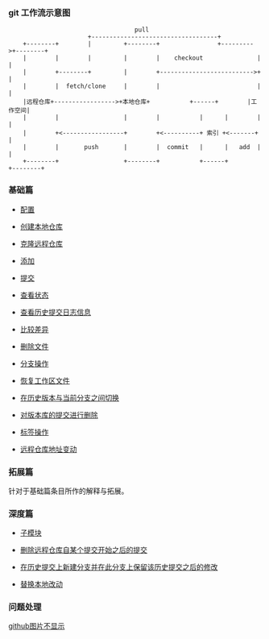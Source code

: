
### git 工作流示意图

```shell
                                   pull
                      +-----------------------------------+
    +--------+        |         +--------+                +--------->+--------+
    |        |        |         |        |    checkout               |        |
    |        +--------+         |        +-------------------------->+        |
    |        |  fetch/clone     |        |                           |        |
    |远程仓库+----------------->+本地仓库+           +------+        |工作空间|
    |        |                  |        |           |      |        |        |
    |        +<-----------------+        +<----------+ 索引 +<-------+        |
    |        |       push       |        |  commit   |      |   add  |        |
    +--------+                  +--------+           +------+        +--------+
```


### 基础篇

- [配置](基础篇.md#配置)
- [创建本地仓库](基础篇.md#创建本地仓库)
- [克隆远程仓库](基础篇.md#克隆远程仓库)

- [添加](基础篇.md#添加)
- [提交](基础篇.md#提交)

- [查看状态](基础篇.md#查看状态)
- [查看历史提交日志信息](基础篇.md#查看历史提交日志信息)

- [比较差异](基础篇.md#比较差异)

- [删除文件](基础篇.md#删除文件)

- [分支操作](基础篇.md#分支操作)

- [恢复工作区文件](基础篇.md#恢复工作区文件)

- [在历史版本与当前分支之间切换](基础篇.md#在历史版本与当前分支之间切换)

- [对版本库的提交进行删除](基础篇.md#对版本库的提交进行删除)

- [标签操作](基础篇.md#标签操作)

- [远程仓库地址变动](基础篇.md#远程仓库地址变动)


### 拓展篇

针对于基础篇条目所作的解释与拓展。


### 深度篇

- [子模块](深度篇.md#子模块)

- [删除远程仓库自某个提交开始之后的提交](深度篇.md#删除远程仓库自某个提交开始之后的提交)

- [在历史提交上新建分支并在此分支上保留该历史提交之后的修改](深度篇.md#在历史提交上新建分支并在此分支上保留该历史提交之后的修改)

- [替换本地改动](深度篇.md#替换本地改动)


### 问题处理

[github图片不显示](github图片不显示.md)
